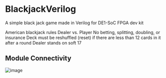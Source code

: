 # BlackjackVerilog
A simple black jack game made in Verilog for DE1-SoC FPGA dev kit

American blackjack rules
Dealer vs. Player
No betting, splitting, doubling, or insurance
Deck must be reshuffled (reset) if there are less than 12 cards in it after a round
Dealer stands on soft 17

## Module Connectivity
![image](https://github.com/ethanajohnston/BlackjackVerilog/assets/77747068/1fc23be8-a454-45de-b6c0-2951d09fca3e)
